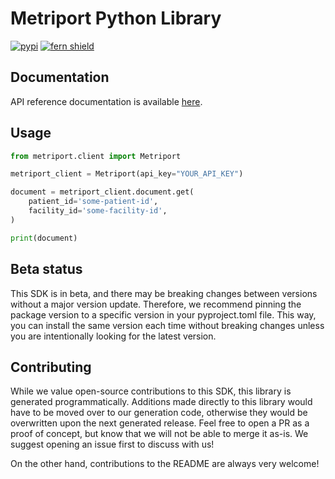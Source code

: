 
# Metriport Python Library

[![pypi](https://img.shields.io/pypi/v/metriport.svg)](https://pypi.python.org/pypi/fern-metriport)
[![fern shield](https://img.shields.io/badge/%F0%9F%8C%BF-SDK%20generated%20by%20Fern-brightgreen)](https://github.com/fern-api/fern)

## Documentation

API reference documentation is available [here](https://docs.metriport.com/home/welcome).

## Usage

```python
from metriport.client import Metriport

metriport_client = Metriport(api_key="YOUR_API_KEY")

document = metriport_client.document.get(
    patient_id='some-patient-id',
    facility_id='some-facility-id',
)

print(document)
```

## Beta status

This SDK is in beta, and there may be breaking changes between versions without a major version update. Therefore, we recommend pinning the package version to a specific version in your pyproject.toml file. This way, you can install the same version each time without breaking changes unless you are intentionally looking for the latest version.

## Contributing

While we value open-source contributions to this SDK, this library is generated programmatically. Additions made directly to this library would have to be moved over to our generation code, otherwise they would be overwritten upon the next generated release. Feel free to open a PR as a proof of concept, but know that we will not be able to merge it as-is. We suggest opening an issue first to discuss with us!

On the other hand, contributions to the README are always very welcome!
